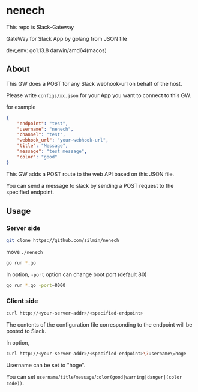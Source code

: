 # nenech
This repo is Slack-Gateway

GateWay for Slack App by golang from JSON file

dev_env: go1.13.8 darwin/amd64(macos)

## About
This GW does a POST for any Slack webhook-url on behalf of the host.

Please write `configs/xx.json` for your App you want to connect to this GW.

for example
```json
{
	"endpoint": "test",
	"username": "nenech",
	"channel": "test",
	"webhook_url": "your-webhook-url",
	"title": "Message",
	"message": "test message",
	"color": "good"
}
```

This GW adds a POST route to the web API based on this JSON file.

You can send a message to slack by sending a POST request to the specified endpoint.

## Usage

### Server side
```sh
git clone https://github.com/silmin/nenech
```

move `./nenech`

```sh
go run *.go
```

In option, `-port` option can change boot port (default 80)
```sh
go run *.go -port=8000
```


### Client side
```sh
curl http://<your-server-addr>/<specified-endpoint>
```
The contents of the configuration file corresponding to the endpoint will be posted to Slack.


In option,
```sh
curl http://<your-server-addr>/<specified-endpoint>\?username\=hoge
```
Username can be set to "hoge".

You can set `username`/`title`/`message`/`color(good|warning|danger|(color code))`.
